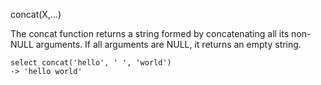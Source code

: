 concat(X,...)

The concat function returns a string formed by concatenating all its non-NULL arguments. If all arguments are NULL, it returns an empty string.

```
select concat('hello', ' ', 'world')
-> 'hello world'
```

